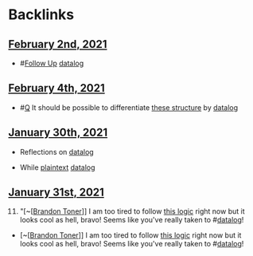 
# Backlinks
## [February 2nd, 2021](<February 2nd, 2021.md>)
- #[Follow Up](<Follow Up.md>) [datalog](<datalog.md>)

## [February 4th, 2021](<February 4th, 2021.md>)
- #[Q](<Q.md>) It should be possible to differentiate [these structure](((eIy6LyXQa))) by [datalog](<datalog.md>)

## [January 30th, 2021](<January 30th, 2021.md>)
- Reflections on [datalog](<datalog.md>)

- While [plaintext](<plaintext.md>) [datalog](<datalog.md>)

## [January 31st, 2021](<January 31st, 2021.md>)
11. "[~[[Brandon Toner](<~[[Brandon Toner.md>)]] I am too tired to follow [this logic](((DSTTIVhQ3))) right now but it looks cool as hell, bravo! Seems like you've really taken to #[datalog](<datalog.md>)!

- [~[[Brandon Toner](<~[[Brandon Toner.md>)]] I am too tired to follow [this logic](((DSTTIVhQ3))) right now but it looks cool as hell, bravo! Seems like you've really taken to #[datalog](<datalog.md>)!

